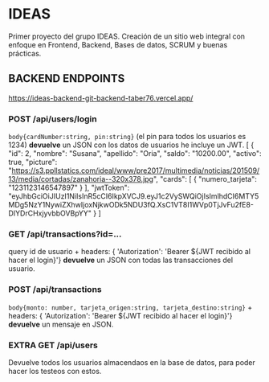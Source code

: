 # IDEAS
 Primer proyecto del grupo IDEAS. Creación de un sitio web integral con enfoque en Frontend, Backend, Bases de datos, SCRUM y buenas prácticas.

 ## BACKEND ENDPOINTS
 https://ideas-backend-git-backend-taber76.vercel.app/

  ### POST /api/users/login
  `body{cardNumber:string, pin:string}` (el pin para todos los usuarios es 1234) **devuelve** un JSON con los datos de usuarios he incluye un JWT.
  [
    {
        "id": 2,
        "nombre": "Susana",
        "apellido": "Oria",
        "saldo": "10200.00",
        "activo": true,
        "picture": "https://s3.ppllstatics.com/ideal/www/pre2017/multimedia/noticias/201509/13/media/cortadas/zanahoria--320x378.jpg",
        "cards": [
            {
                "numero_tarjeta": "1231123146547897"
            }
        ],
        "jwtToken": "eyJhbGciOiJIUzI1NiIsInR5cCI6IkpXVCJ9.eyJ1c2VySWQiOjIsImlhdCI6MTY5MDg5NzY1NywiZXhwIjoxNjkwODk5NDU3fQ.XsC1VT8I1WVp0TjJvFu2fE8-DIYDrCHxjyvbbOVBpYY"
    }
]

  ### GET /api/transactions?id=...
  query id de usuario + headers: { 'Autorization': 'Bearer ${JWT recibido al hacer el login}'} **devuelve** un JSON con todas las transacciones del usuario.

  ### POST /api/transactions
  `body{monto: number, tarjeta_origen:string, tarjeta_destino:string}` + headers: { 'Autorization': 'Bearer ${JWT recibido al hacer el login}'} **devuelve** un mensaje en JSON.


  ### **EXTRA** GET /api/users
  Devuelve todos los usuarios almacendaos en la base de datos, para poder hacer los testeos con estos.
